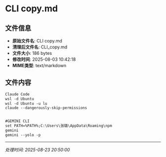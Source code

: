 # CLI copy.md

## 文件信息
- **原始文件名**: CLI copy.md
- **清理后文件名**: CLI_copy.md
- **文件大小**: 186 bytes
- **修改时间**: 2025-08-03 10:42:18
- **MIME类型**: text/markdown

## 文件内容

```md
Claude Code
wsl -d Ubuntu
wsl -d Ubuntu -u lu
claude --dangerously-skip-permissions


#GEMINI CLI
set PATH=%PATH%;C:\Users\张璐\AppData\Roaming\npm
gemini
gemini --yolo -p


```

---
*处理时间: 2025-08-23 20:50:00*
